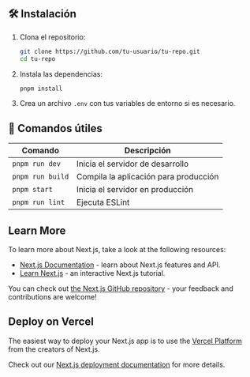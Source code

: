 ## 🛠️ Instalación

1. Clona el repositorio:
   ```sh
   git clone https://github.com/tu-usuario/tu-repo.git
   cd tu-repo
   ```

2. Instala las dependencias:
   ```sh
   pnpm install
   ```

3. Crea un archivo `.env` con tus variables de entorno si es necesario.

## 🚧 Comandos útiles

| Comando             | Descripción                         |
|---------------------|-------------------------------------|
| `pnpm run dev`      | Inicia el servidor de desarrollo    |
| `pnpm run build`    | Compila la aplicación para producción |
| `pnpm start`        | Inicia el servidor en producción    |
| `pnpm run lint`     | Ejecuta ESLint   


## Learn More

To learn more about Next.js, take a look at the following resources:

- [Next.js Documentation](https://nextjs.org/docs) - learn about Next.js features and API.
- [Learn Next.js](https://nextjs.org/learn) - an interactive Next.js tutorial.

You can check out [the Next.js GitHub repository](https://github.com/vercel/next.js) - your feedback and contributions are welcome!

## Deploy on Vercel

The easiest way to deploy your Next.js app is to use the [Vercel Platform](https://vercel.com/new?utm_medium=default-template&filter=next.js&utm_source=create-next-app&utm_campaign=create-next-app-readme) from the creators of Next.js.

Check out our [Next.js deployment documentation](https://nextjs.org/docs/app/building-your-application/deploying) for more details.
